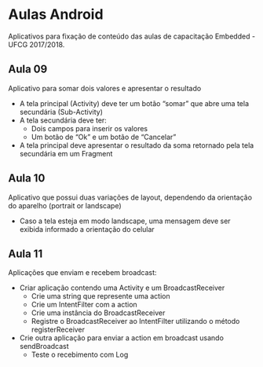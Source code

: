 # Aulas Android
Aplicativos para fixação de conteúdo das aulas de capacitação Embedded - UFCG 2017/2018.

## Aula 09
Aplicativo para somar dois valores e apresentar o resultado
* A tela principal (Activity) deve ter um botão “somar” que abre uma tela secundária (Sub-Activity)
* A tela secundária deve ter:
  * Dois campos para inserir os valores
  * Um botão de “Ok” e um botão de “Cancelar”
* A tela principal deve apresentar o resultado da soma retornado pela tela secundária em um Fragment

## Aula 10
Aplicativo que possui duas variações de layout, dependendo da orientação do aparelho (portrait or landscape)
* Caso a tela esteja em modo landscape, uma mensagem deve ser exibida informado a orientação do celular

## Aula 11
Aplicações que enviam e recebem broadcast:
* Criar aplicação contendo uma Activity e um BroadcastReceiver
  * Crie uma string que represente uma action
  * Crie um IntentFilter com a action
  * Crie uma instância do BroadcastReceiver
  * Registre o BroadcastReceiver ao IntentFilter utilizando o método registerReceiver
* Crie outra aplicação para enviar a action em broadcast usando sendBroadcast
  * Teste o recebimento com Log
